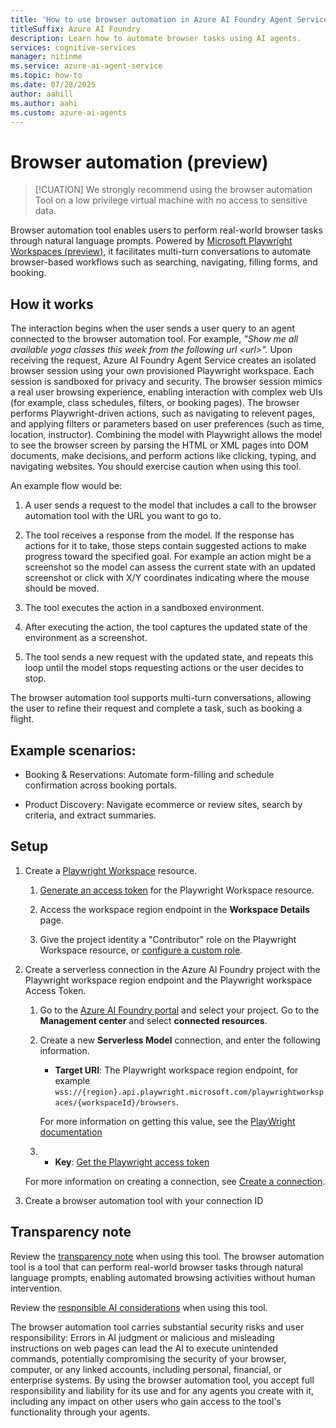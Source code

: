 ```yaml
---
title: 'How to use browser automation in Azure AI Foundry Agent Service'
titleSuffix: Azure AI Foundry
description: Learn how to automate browser tasks using AI agents.
services: cognitive-services
manager: nitinme
ms.service: azure-ai-agent-service
ms.topic: how-to
ms.date: 07/28/2025
author: aahill
ms.author: aahi
ms.custom: azure-ai-agents
---
```


# Browser automation (preview)

> [!CUATION]
> We strongly recommend using the browser automation Tool on a low privilege virtual machine with no access to sensitive data.

Browser automation tool enables users to perform real-world browser tasks through natural language prompts. Powered by [Microsoft Playwright Workspaces (preview)](/azure/playwright-testing/overview-what-is-microsoft-playwright-testing), it facilitates multi-turn conversations to automate browser-based workflows such as searching, navigating, filling forms, and booking.

## How it works

The interaction begins when the user sends a user query to an agent connected to the browser automation tool. For example, *"Show me all available yoga classes this week from the following url \<url\>".* Upon receiving the request, Azure AI Foundry Agent Service creates an isolated browser session using your own provisioned Playwright workspace. Each session is sandboxed for privacy and security. The browser session mimics a real user browsing experience, enabling interaction with complex web UIs (for example, class schedules, filters, or booking pages). The browser performs Playwright-driven actions, such as navigating to relevent pages, and applying filters or parameters based on user preferences (such as time, location, instructor).  Combining the model with Playwright allows the model to see the browser screen by parsing the HTML or XML pages into DOM documents, make decisions, and perform actions like clicking, typing, and navigating websites. You should exercise caution when using this tool.

An example flow would be:

1. A user sends a request to the model that includes a call to the browser automation tool with the URL you want to go to.

1. The tool receives a response from the model. If the response has actions for it to take, those steps contain suggested actions to make progress toward the specified goal. For example an action might be a screenshot so the model can assess the current state with an updated screenshot or click with X/Y coordinates indicating where the mouse should be moved.

1. The tool executes the action in a sandboxed environment.

1. After executing the action, the tool captures the updated state of the environment as a screenshot.

1. The tool sends a new request with the updated state, and repeats this loop until the model stops requesting actions or the user decides to stop.

The browser automation tool supports multi-turn conversations, allowing the user to refine their request and complete a task, such as booking a flight.

## Example scenarios:

- Booking & Reservations: Automate form-filling and schedule confirmation across booking portals.

- Product Discovery: Navigate ecommerce or review sites, search by criteria, and extract summaries.

## Setup

1. Create a [Playwright Workspace](https://aka.ms/pww/docs/manage-workspaces) resource.

    1. [Generate an access token](https://aka.ms/pww/docs/manage-access-tokens) for the Playwright Workspace resource. 
    
    1. Access the workspace region endpoint in the **Workspace Details** page.
    1. Give the project identity a "Contributor" role on the Playwright Workspace resource, or [configure a custom role](https://aka.ms/pww/docs/manage-workspace-access). 
    
1. Create a serverless connection in the Azure AI Foundry project with the Playwright workspace region endpoint and the Playwright workspace Access Token.

    1. Go to the [Azure AI Foundry portal](https://ai.azure.com/) and select your project. Go to the **Management center** and select **connected resources**.

    1. Create a new **Serverless Model** connection, and enter the following information.

        * **Target URI**: The Playwright workspace region endpoint, for example `wss://{region}.api.playwright.microsoft.com/playwrightworkspaces/{workspaceId}/browsers`.

        For more information on getting this value, see the [PlayWright documentation](https://aka.ms/pww/docs/configure-service-endpoint)

    1. * **Key**: [Get the Playwright access token](https://aka.ms/pww/docs/generate-access-token)

    For more information on creating a connection, see [Create a connection](../../../how-to/connections-add.md?pivots=fdp-project).

1. Create a browser automation tool with your connection ID

## Transparency note

Review the [transparency note](/azure/ai-foundry/responsible-ai/agents/transparency-note#enabling-autonomous-actions-with-or-without-human-input-through-action-tools) when using this tool. The browser automation tool is a tool that can perform real-world browser tasks through natural language prompts, enabling automated browsing activities without human intervention.

Review the [responsible AI considerations](/azure/ai-foundry/responsible-ai/agents/transparency-note#considerations-when-choosing-a-use-case) when using this tool.

The browser automation tool carries substantial security risks and user responsibility: Errors in AI judgment or malicious and misleading instructions on web pages can lead the AI to execute unintended commands, potentially compromising the security of your browser, computer, or any linked accounts, including personal, financial, or enterprise systems. By using the browser automation tool, you accept full responsibility and liability for its use and for any agents you create with it, including any impact on other users who gain access to the tool's functionality through your agents.
